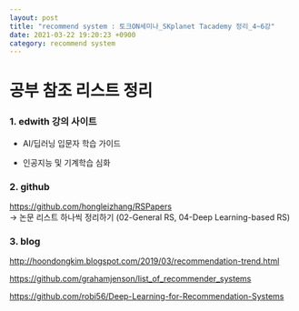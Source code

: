 ```yaml
---
layout: post
title: "recommend system : 토크ON세미나_SKplanet Tacademy 정리_4~6강"
date: 2021-03-22 19:20:23 +0900
category: recommend system
---
```



# 공부 참조 리스트 정리

  
  
### 1. edwith 강의 사이트

- AI/딥러닝 입문자 학습 가이드

- 인공지능 및 기계학습 심화

### 2. github

https://github.com/hongleizhang/RSPapers <br>
-> 논문 리스트 하나씩 정리하기 (02-General RS, 04-Deep Learning-based RS)

### 3. blog

http://hoondongkim.blogspot.com/2019/03/recommendation-trend.html <br>

https://github.com/grahamjenson/list_of_recommender_systems

https://github.com/robi56/Deep-Learning-for-Recommendation-Systems

  